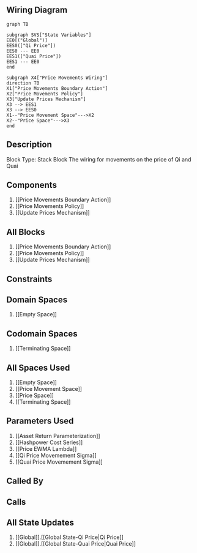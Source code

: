 ## Wiring Diagram

```mermaid
graph TB

subgraph SVS["State Variables"]
EE0[("Global")]
EES0(["Qi Price"])
EES0 --- EE0
EES1(["Quai Price"])
EES1 --- EE0
end

subgraph X4["Price Movements Wiring"]
direction TB
X1["Price Movements Boundary Action"]
X2["Price Movements Policy"]
X3["Update Prices Mechanism"]
X3 --> EES1
X3 --> EES0
X1--"Price Movement Space"--->X2
X2--"Price Space"--->X3
end
```

## Description

Block Type: Stack Block
The wiring for movements on the price of Qi and Quai
## Components
1. [[Price Movements Boundary Action]]
2. [[Price Movements Policy]]
3. [[Update Prices Mechanism]]

## All Blocks
1. [[Price Movements Boundary Action]]
2. [[Price Movements Policy]]
3. [[Update Prices Mechanism]]

## Constraints

## Domain Spaces
1. [[Empty Space]]

## Codomain Spaces
1. [[Terminating Space]]

## All Spaces Used
1. [[Empty Space]]
2. [[Price Movement Space]]
3. [[Price Space]]
4. [[Terminating Space]]

## Parameters Used
1. [[Asset Return Parameterization]]
2. [[Hashpower Cost Series]]
3. [[Price EWMA Lambda]]
4. [[Qi Price Movemement Sigma]]
5. [[Quai Price Movemement Sigma]]

## Called By

## Calls

## All State Updates
1. [[Global]].[[Global State-Qi Price|Qi Price]]
2. [[Global]].[[Global State-Quai Price|Quai Price]]

